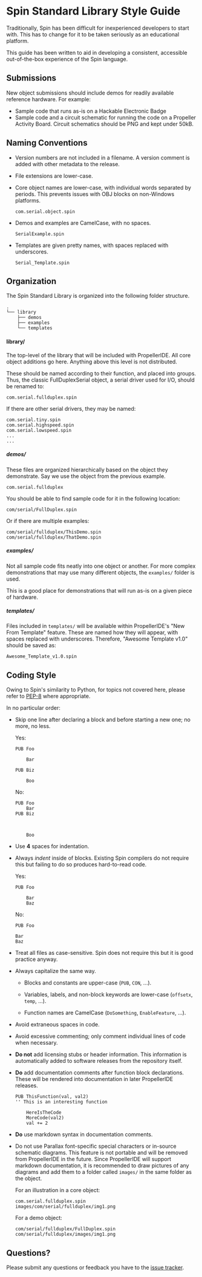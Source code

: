 # Spin Standard Library Style Guide

Traditionally, Spin has been difficult for inexperienced developers to start with.
This has to change for it to be taken seriously as an educational platform.

This guide has been written to aid in developing a consistent, accessible out-of-the-box
experience of the Spin language.

## Submissions

New object submissions should include demos for readily available reference
hardware. For example:

*   Sample code that runs as-is on a Hackable Electronic Badge
*   Sample code and a circuit schematic for running the code on a Propeller
    Activity Board. Circuit schematics should be PNG and kept under 50kB.

## Naming Conventions

*   Version numbers are not included in a filename. A version comment is
    added with other metadata to the release.

*   File extensions are lower-case.

*   Core object names are lower-case, with individual words separated by periods.
    This prevents issues with OBJ blocks on non-Windows platforms.

        com.serial.object.spin

*   Demos and examples are CamelCase, with no spaces.

        SerialExample.spin

*   Templates are given pretty names, with spaces replaced with underscores.

        Serial_Template.spin

## Organization

The Spin Standard Library is organized into the following folder structure.

    .
    └── library
        ├── demos
        ├── examples
        └── templates

#### library/

The top-level of the library that will be included with PropellerIDE. All core
object additions go here. Anything above this level is not distributed.

These should be named according to their function, and placed into groups. Thus,
the classic FullDuplexSerial object, a serial driver used for I/O, should be renamed to:

    com.serial.fullduplex.spin

If there are other serial drivers, they may be named:

    com.serial.tiny.spin
    com.serial.highspeed.spin
    com.serial.lowspeed.spin
    ...
    ...

##### demos/

These files are organized hierarchically based on the object they demonstrate. Say
we use the object from the previous example.

    com.serial.fullduplex

You should be able to find sample code for it in the following location:

    com/serial/FullDuplex.spin

Or if there are multiple examples:

    com/serial/fullduplex/ThisDemo.spin
    com/serial/fullduplex/ThatDemo.spin

##### examples/

Not all sample code fits neatly into one object or another. For more complex demonstrations that may
use many different objects, the `examples/` folder is used.

This is a good place for demonstrations that will run as-is on a given piece of hardware.

##### templates/

Files included in `templates/` will be available within PropellerIDE's "New From Template" feature. These are 
named how they will appear, with spaces replaced with underscores. Therefore, "Awesome Template v1.0"
should be saved as:

    Awesome_Template_v1.0.spin

## Coding Style

Owing to Spin's similarity to Python, for topics not covered here, please refer
to [PEP-8](https://www.python.org/dev/peps/pep-0008/) where appropriate.

In no particular order:

*   Skip one line after declaring a block and before starting a new one; no more, no less.

    Yes:

        PUB Foo

            Bar

        PUB Biz

            Boo

    No:

        PUB Foo
            Bar
        PUB Biz
        


            Boo 

*   Use **4** spaces for indentation.

*   Always *indent* inside of blocks. Existing Spin compilers do not require this
    but failing to do so produces hard-to-read code.

    Yes:

        PUB Foo

            Bar
            Baz

    No:

        PUB Foo

        Bar
        Baz
      
*   Treat all files as case-sensitive. Spin does not require this but it is good practice
    anyway.

*   Always capitalize the same way.

      *   Blocks and constants are upper-case (`PUB`, `CON`, ...).

      *   Variables, labels, and non-block keywords are lower-case (`offsetx`, `temp`, ...).

      *   Function names are CamelCase (`DoSomething`, `EnableFeature`, ...).

*   Avoid extraneous spaces in code.

*   Avoid excessive commenting; only comment individual lines of code when necessary.

*   **Do not** add licensing stubs or header information. This information is automatically
    added to software releases from the repository itself.

*   **Do** add documentation comments after function block declarations. These will be
    rendered into documentation in later PropellerIDE releases.

        PUB ThisFunction(val, val2)
        '' This is an interesting function

            HereIsTheCode
            MoreCode(val2)
            val += 2

*   **Do** use markdown syntax in documentation comments.

*   Do not use Parallax font-specific special characters or in-source schematic diagrams.
    This feature is not portable and will be removed from PropellerIDE in the future.
    Since PropellerIDE will support markdown documentation, it is recommended to draw
    pictures of any diagrams and add them to a folder called `images/` in the same folder
    as the object.

    For an illustration in a core object:

        com.serial.fullduplex.spin
        images/com/serial/fullduplex/img1.png

    For a demo object:

        com/serial/fullduplex/FullDuplex.spin
        com/serial/fullduplex/images/img1.png

## Questions?

Please submit any questions or feedback you have to the
[issue tracker](https://github.com/parallaxinc/spin-standard-library/issues). 
